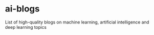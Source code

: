 # ai-blogs
List of high-quality blogs on machine learning, artificial intelligence and deep learning topics
